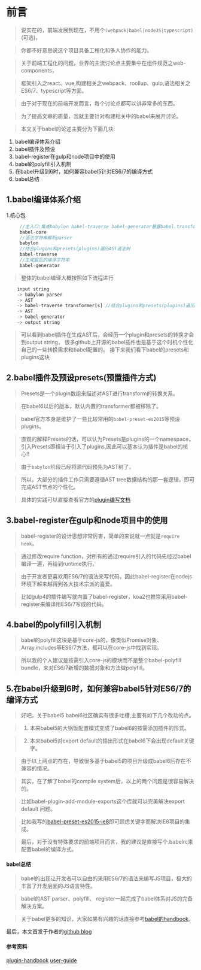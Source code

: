 # 前言

> 说实在的，前端发展到现在，不用个```(webpack|babel|nodeJS|typescript)```(可选)，

> 你都不好意思说这个项目具备工程化和多人协作的能力。

> 关于前端工程化的问题，业界的主流讨论点主要集中在组件规范之web-components，

> 框架引入之react、vue,构建相关之webpack、roollup、gulp,语法相关之ES6/7、typescript等方面。

> 由于对于现在的前端开发而言，每个讨论点都可以讲非常多的东西。

> 为了提高文章的质量，我就主要针对构建相关中的babel来展开讨论。

> 本文关于babel的论述主要分为下面几块:

1. babel编译体系介绍
2. babel插件及预设
3. babel-register在gulp和node项目中的使用
4. babel的polyfill引入机制
5. 在babel升级到6时，如何兼容babel5针对ES6/7的编译方式
6. babel总结

## 1.babel编译体系介绍

1.核心包
```js
     //主入口:集成babylon babel-traverse babel-generator暴露babel.transform方法来编译source code
     babel-core
     //语法字符串解析parser
     babylon
     //结合plugins和presets(plugins)遍历AST语法树
     babel-traverse
     //生成最后的编译字符串
     babel-generator
```
> 整体的babel编译大概按照如下流程进行
```js
    input string
    -> babylon parser
    -> AST
    -> babel-traverse transformer[s] //结合plugins和presets(plugins)遍历AST语法树
    -> AST
    -> babel-generator
    -> output string
```
> 可以看到babel插件在生成AST后，会经历一个plugin和presets的转换才会到output string，
> 很多github上开源的babel插件也是基于这个时机个性化自己的一些转换需求和babel配置的。
> 接下来我们看下babel的presets和plugins这块

## 2.babel插件及预设presets(预置插件方式)

> Presets是一个plugin数组来描述对AST进行transform的转换关系。

> 在babel6以后的版本，默认内置的transformer都被移除了。

> babel官方本身是维护了一些比较常用的```babel-preset-es2015```等预设plugins。

> 直观的解释Presets的话，可以认为Presets是plugins的一个namespace，引入Presets即相当于引入了plugins,因此可以基本认为插件是babel的核心!!

> 由于```babylon```阶段已经将源代码预先为AST树了，

> 所以，大部分的插件工作只需要遵循AST tree数据结构的那一套逻辑，即可完成AST节点的个性化。

> 具体的实践可以直接查看官方的[plugin编写文档](https://github.com/thejameskyle/babel-handbook/blob/master/translations/zh-Hans/plugin-handbook.md)

## 3.babel-register在gulp和node项目中的使用

> babel-register的设计思想非常厉害，简单的来说就一点就是```require hook```。

> 通过修改require function，对所有的通过require引入的代码先经过babel编译一遍，再给到runtime执行。

> 由于开发者更喜欢用ES6/7的语法来写代码，因此babel-register在nodejs环境下越来越得到各大技术宗派的喜爱。

> 比如gulp4的插件编写就内置了babel-register，koa2也推崇采用babel-register来编译用ES6/7写成的代码。


## 4.babel的polyfill引入机制

> babel的polyfill这块是基于core-js的，像类似Promise对象、Array.includes等ES6/7方法，都可以在core-js中找到实现。

> 所以我的个人建议是按需引入core-js的模块而不是整个babel-polyfill bundle，来对ES6/7新增的数据对象和方法做polyfill。

## 5.在babel升级到6时，如何兼容babel5针对ES6/7的编译方式

> 好吧，关于babel5 babel6社区确实有很多吐槽,主要有如下几个改动的点。

> 1. 本来babel5的大锅饭配置模式变成了babel6的按需添加插件的形式。

> 2. 本来babel5对export default的输出形式在babel6下会出现default关键字。

> 由于以上两点的存在，导致很多基于babel5的项目升级成babel6后存在不兼容的情况。

> 其实，在了解了babel的compile system后，以上的两个问题是很容易解决的。

> 比如babel-plugin-add-module-exports这个库就可以完美解决export default 问题。

> 比如我写的[babel-preset-es2015-ie8](https://github.com/slashhuang/babel-preset-es2015-ie8/tree/master)即可顾虑关键字而解决IE8项目的集成。

> 最后，对于没有特殊要求的前端项目而言，我的建议是直接写个.babelrc来配置babel的编译方式。

#### babel总结

> babel的出现让开发者可以自由的采用ES6/7的语法来编写JS项目，极大的丰富了开发层面的JS语言特性。

> babel的AST parser、polyfill、 register一起完成了babel体系对JS的完备解决方案。

> 关于babel更多的知识，大家如果有兴趣的话直接参考[babel的handbook]((https://github.com/thejameskyle/babel-handbook/blob/master/translations/zh-Hans/plugin-handbook.md))。


最后，本文首发于作者的[github blog](https://github.com/slashhuang/blog)

#### 参考资料
[plugin-handbook](https://github.com/thejameskyle/babel-handbook/blob/master/translations/zh-Hans/plugin-handbook.md)
[user-guide](https://github.com/thejameskyle/babel-handbook/blob/master/translations/zh-Hans/user-handbook.md)
